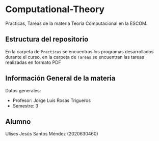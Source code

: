 # Computational-Theory
Practicas, Tareas de la materia Teoría Computacional en la ESCOM.
## Estructura del repositorio
En la carpeta de `Practicas` se encuentras los programas desarrollados durante el curso, en la carpeta de `Tareas` se encuentran las tareas realizadas en formato PDF
## Información General de la materia
Datos generales:
- Profesor: Jorge Luis Rosas Trigueros
- Semestre: 3
## Alumno
Ulises Jesús Santos Méndez (2020630460)
